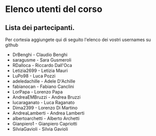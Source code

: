 # Elenco utenti del corso

## Lista dei partecipanti.

Per cortesia aggiungete qui di seguito l'elenco dei vostri usernames su github

- DrBenghi - Claudio Benghi
- saragusme - Sara Gusmeroli
- RDalloca - Riccardo Dall'Oca
- Letizia2699 - Letizia Mauri
- LuPo98 - Luca Pozzi
- adeledachille - Adele D'Achille
- fabianocan - Fabiano Canclini
- LorPapa - Lorenzo Papa
- AndreaEMBruzzi - Andrea Bruzzi
- lucaraganato - Luca Raganato
- Dima2399 - Lorenzo Di Martino
- AndreaLamberti - Andrea Lamberti
- albertoarchetti - Alberto Archetti
- Gianpiero1 - Gianpiero Capriotti 
- SilviaGavioli - Silvia Gavioli
